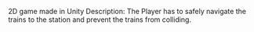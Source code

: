 2D game made in Unity
Description:
The Player has to safely navigate the trains to the station and prevent the trains from colliding.
